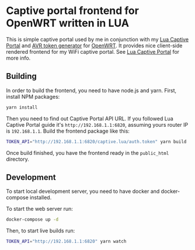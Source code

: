 # Captive portal frontend for OpenWRT written in LUA

This is simple captive portal used by me in conjunction with my [Lua Captive Portal](https://github.com/pamelus/lua-captive-portal)
and [AVR token generator](https://github.com/pamelus/avr-token-generator) for [OpenWRT](http://openwrt.org/). It provides
nice client-side rendered frontend for my WiFi captive portal. See [Lua Captive Portal](https://github.com/pamelus/lua-captive-portal)
for more info.

## Building

In order to build the frontend, you need to have node.js and yarn. First, install NPM packages:

```bash
yarn install
```

Then you need to find out Captive Portal API URL. If you followed Lua Captive Portal guide it's `http://192.168.1.1:6820`,
assuming yours router IP is `192.168.1.1`. Build the frontend package like this:

```bash
TOKEN_API="http://192.168.1.1:6820/captive.lua/auth.token" yarn build 
```

Once build finished, you have the frontend ready in the `public_html` directory.

## Development

To start local development server, you need to have docker and docker-compose installed.

To start the web server run:

```bash
docker-compose up -d
```

Then, to start live builds run:

```bash
TOKEN_API="http://192.168.1.1:6820" yarn watch
```

